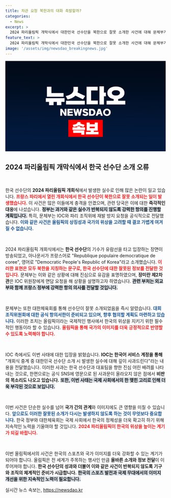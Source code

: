 ```yaml
---
title: 차관 요청 북한과의 대화 촉발할까?
categories:
  - News
excerpt: >
  2024 파리올림픽 개막식에서 대한민국 선수단을 북한으로 잘못 소개한 사건에 대해 문체부가 강력한 유감을 표명하며 재발 방지를 요구했다. IOC도 사과했지만, 한국의 공식 항의가 이어질 예정이다. 클릭해 더욱 자세한 내용을 확인하세요!
feature_text: >
  2024 파리올림픽 개막식에서 대한민국 선수단을 북한으로 잘못 소개한 사건에 대해 문체부가 강력한 유감을 표명하며 재발 방지를 요구했다. IOC도 사과했지만, 한국의 공식 항의가 이어질 예정이다. 클릭해 더욱 자세한 내용을 확인하세요!
image: '/assets/img/newsdao_breakingnews.jpg'
---
```


<p><img src="/assets/img/newsdao_breakingnews.jpg" alt="flaretime 속보" /></p>

<h2 data-ke-size="size26">2024 파리올림픽 개막식에서 한국 선수단 소개 오류</h2>

<p data-ke-size="size16">&nbsp;</p>

<p>한국 선수단의 <b>2024 파리올림픽 개회식</b>에서 발생한 실수로 인해 많은 논란이 일고 있습니다. <b><span style="color: #ee2323;">프랑스 파리에서 열린 개회식에서 한국 선수단이 북한으로 잘못 소개되는 일이 발생했습니다.</span></b> 이 사건은 많은 이들에게 충격을 안겼으며, 관련 당국은 이에 대한 <b>즉각적인 대응</b>에 나섰습니다. <b><span style="background-color: #21538527;">정부는 과거와 같은 실수가 반복되지 않도록 강력한 항의를 진행할 계획입니다.</span></b> 특히, 문체부는 IOC와 파리 조직위에 재발 방지 요청을 공식적으로 전달했습니다. <b><span style="color: #1a5490;">이와 같은 사건은 올림픽의 상징성과 국가의 위상을 고려할 때 결코 가볍게 여겨질 수 없습니다.</span></b></p>

<p data-ke-size="size16">&nbsp;</p>

<p>2024 파리올림픽 개회식에서는 <b>한국 선수단</b>의 기수가 유람선을 타고 입장하는 장면이 방송되었고, 아나운서가 프랑스어로 "Republique populaire democratique de coree", 영어로 "Democratic People's Republic of Korea"라고 소개했습니다. <b><span style="color: #ee2323;">이러한 표현은 모두 북한을 지칭하는 문구로, 한국 선수단에 대한 잘못된 정보를 전달한 것입니다.</span></b> 문체부는 이와 같은 상황에 대해 진심으로 유감을 표명하였으며, <b>장미란 제2차관</b>은 IOC 위원장에게 면담 요청을 해 상황을 설명하고자 하였습니다. <b><span style="background-color: #21538527;">관련 부처는 외교부와 함께 프랑스 정부에 강력한 항의 의사를 전달할 것입니다.</span></b></p>

<p data-ke-size="size16">&nbsp;</p>

<p>문체부는 또한 대한체육회를 통해 선수단이 잘못 소개되었음을 즉시 알렸습니다. <b><span style="color: #1a5490;">대회 조직위원회에 대한 공식 항의서한이 준비되고 있으며, 향후 협의할 계획도 마련하고 있습니다.</span></b> 이러한 조치는 올림픽이라는 국제적인 행사에서 한국의 위상을 지키기 위한 필수적인 행동이라 할 수 있습니다. <b><span style="color: #ee2323;">올림픽을 통해 국가의 이미지를 더욱 긍정적으로 반영할 수 있도록 노력해야 합니다.</span></b></p>

<p data-ke-size="size16">&nbsp;</p>

<p>IOC 측에서도 이번 사태에 대한 입장을 밝혔습니다. <b>IOC는 한국어 서비스 계정을 통해</b> "개회식 중계 중 대한민국 선수단 소개 시 발생한 실수에 대해 깊이 사과드린다"라는 내용을 전달했습니다. 이러한 사과는 한국 선수단과 대표팀을 향한 진심 어린 배려를 나타내는 것으로, 한편으로는 공식 SNS에 영문으로 된 사과문이 올라오지 않은 점에서 <b>비판의 목소리도 나오고 있습니다.</b> <b><span style="background-color: #21538527;">또한, 이번 사태는 국제 사회에서의 한 맺힌 고리로 인해 더욱 부각된 것으로 보입니다.</span></b></p>

<p data-ke-size="size16">&nbsp;</p>

<p>이번 사건은 단순한 실수를 넘어 <b>국가 간의 관계</b>와 이미지에도 큰 영향을 미칠 수 있습니다. <b><span style="color: #1a5490;">앞으로도 이러한 잘못된 소개가 다시는 발생하지 않도록 하는 것이 무엇보다 중요합니다.</span></b> 한국 정부와 대한체육회는 국제 사회에서 한국의 정체성을 더욱 확고히 하기 위해 지속적인 노력을 기울여야 할 것입니다. <b><span style="color: #ee2323;">2024 파리올림픽이 한국의 위상을 높이는 계기가 되길 바랍니다.</span></b></p>

<p data-ke-size="size16">&nbsp;</p>

<p>이번 올림픽에서의 사건은 한국의 스포츠와 국가 이미지를 더욱 강화할 수 있는 계기가 되어야 합니다. 올림픽은 전 세계가 주목하는 행사인 만큼 <b>올바른 소개와 정보 전달</b>이 이루어져야 합니다. <b>한국 선수단의 성과와 더불어 이와 같은 사건이 반복되지 않도록 기구와 조직의 체계적인 준비가 시급합니다.</b> <b><span style="background-color: #21538527;">한국의 스포츠 발전과 국제 무대에서의 이미지 개선을 위한 지속적인 노력이 필요합니다.</span></b></p>
실시간 뉴스 속보는, <a href="https://newsdao.kr" rel="dofollow">https://newsdao.kr</a>


